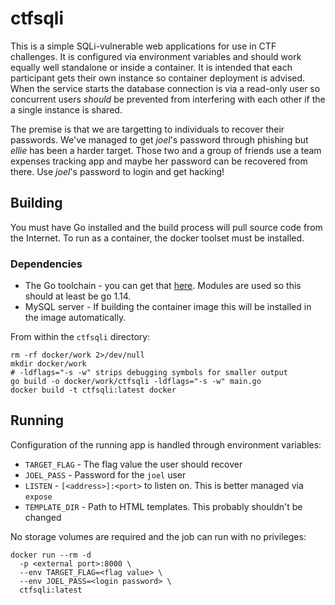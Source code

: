 # ctfsqli

This is a simple SQLi-vulnerable web applications for use in CTF challenges. It is configured via environment variables and should work equally well standalone or inside a container. It is intended that each participant gets their own instance so container deployment is advised. When the service starts the database connection is via a read-only user so concurrent users _should_ be prevented from interfering with each other if the a single instance is shared.

The premise is that we are targetting to individuals to recover their passwords. We've managed to get _joel_'s password through phishing but _ellie_ has been a harder target. Those two and a group of friends use a team expenses tracking app and maybe her password can be recovered from there. Use _joel_'s password to login and get hacking!

## Building

You must have Go installed and the build process will pull source code from the Internet. To run as a container, the docker toolset must be installed.

### Dependencies

- The Go toolchain - you can get that [here](https://golang.org/dl/). Modules are used so this should at least be go 1.14.
- MySQL server - If building the container image this will be installed in the image automatically.

From within the `ctfsqli` directory:

```
rm -rf docker/work 2>/dev/null
mkdir docker/work
# -ldflags="-s -w" strips debugging symbols for smaller output
go build -o docker/work/ctfsqli -ldflags="-s -w" main.go
docker build -t ctfsqli:latest docker
```

## Running

Configuration of the running app is handled through environment variables:

- `TARGET_FLAG` - The flag value the user should recover
- `JOEL_PASS` - Password for the `joel` user
- `LISTEN` - `[<address>]:<port>` to listen on. This is better managed via `expose`
- `TEMPLATE_DIR` - Path to HTML templates. This probably shouldn't be changed

No storage volumes are required and the job can run with no privileges:

```
docker run --rm -d
  -p <external port>:8000 \
  --env TARGET_FLAG=<flag value> \
  --env JOEL_PASS=<login password> \
  ctfsqli:latest
```